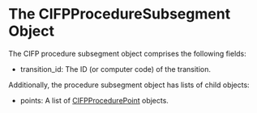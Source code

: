 # The CIFPProcedureSubsegment Object

The CIFP procedure subsegment object comprises the following fields:

- transition_id: The ID (or computer code) of the transition.

Additionally, the procedure subsegment object has lists of child objects:

- points: A list of [CIFPProcedurePoint](./CIFPProcedurePoint.md) objects.
